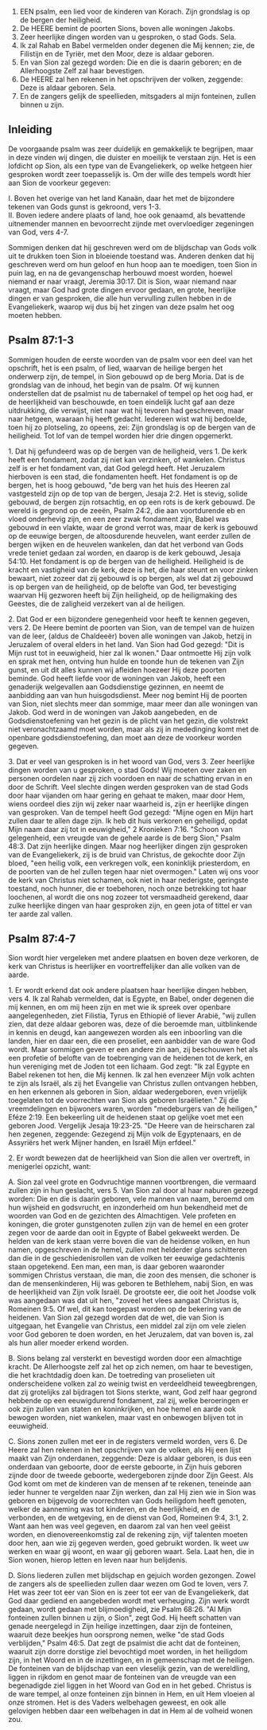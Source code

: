 1. EEN psalm, een lied voor de kinderen van Korach. Zijn grondslag is op de bergen der heiligheid.
2. De HEERE bemint de poorten Sions, boven alle woningen Jakobs.
3. Zeer heerlijke dingen worden van u gesproken, o stad Gods. Sela.
4. Ik zal Rahab en Babel vermelden onder degenen die Mij kennen; zie, de Filistijn en de Tyriër, met den Moor, deze is aldaar geboren.
5. En van Sion zal gezegd worden: Die en die is daarin geboren; en de Allerhoogste Zelf zal haar bevestigen.
6. De HEERE zal hen rekenen in het opschrijven der volken, zeggende: Deze is aldaar geboren. Sela.
7. En de zangers gelijk de speellieden, mitsgaders al mijn fonteinen, zullen binnen u zijn.

## Inleiding

De voorgaande psalm was zeer duidelijk en gemakkelijk te begrijpen, maar in deze vinden wij dingen, die duister en moeilijk te verstaan zijn. Het is een lofdicht op Sion, als een type van de Evangeliekerk, op welke hetgeen hier gesproken wordt zeer toepasselijk is. Om der wille des tempels wordt hier aan Sion de voorkeur gegeven:

I. Boven het overige van het land Kanaän, daar het met de bijzondere tekenen van Gods gunst is gekroond, vers 1-3.  
II. Boven iedere andere plaats of land, hoe ook genaamd, als bevattende uitnemender mannen en bevoorrecht zijnde met overvloediger zegeningen van God, vers 4-7.  

Sommigen denken dat hij geschreven werd om de blijdschap van Gods volk uit te drukken toen Sion in bloeiende toestand was. Anderen denken dat hij geschreven werd om hun geloof en hun hoop aan te moedigen, toen Sion in puin lag, en na de gevangenschap herbouwd moest worden, hoewel niemand er naar vraagt, Jeremia 30:17. Dit is Sion, waar niemand naar vraagt, maar God had grote dingen ervoor gedaan, en grote, heerlijke dingen er van gesproken, die alle hun vervulling zullen hebben in de Evangeliekerk, waarop wij dus bij het zingen van deze psalm het oog moeten hebben.

## Psalm 87:1-3 
Sommigen houden de eerste woorden van de psalm voor een deel van het opschrift, het is een psalm, of lied, waarvan de heilige bergen het onderwerp zijn, de tempel, in Sion gebouwd op de berg Moria. Dat is de grondslag van de inhoud, het begin van de psalm. Of wij kunnen onderstellen dat de psalmist nu de tabernakel of tempel op het oog had, er de heerlijkheid van beschouwde, en toen eindelijk lucht gaf aan deze uitdrukking, die verwijst, niet naar wat hij tevoren had geschreven, maar naar hetgeen, waaraan hij heeft gedacht. Iedereen wist wat hij bedoelde, toen hij zo plotseling, zo opeens, zei: Zijn grondslag is op de bergen van de heiligheid. Tot lof van de tempel worden hier drie dingen opgemerkt.

1\. Dat hij gefundeerd was op de bergen van de heiligheid, vers 1. De kerk heeft een fondament, zodat zij niet kan verzinken, of wankelen. Christus zelf is er het fondament van, dat God gelegd heeft. Het Jeruzalem hierboven is een stad, die fondamenten heeft. Het fondament is op de bergen, het is hoog gebouwd, "de berg van het huis des Heeren zal vastgesteld zijn op de top van de bergen, Jesaja 2:2. Het is stevig, solide gebouwd, de bergen zijn rotsachtig, en op een rots is de kerk gebouwd. De wereld is gegrond op de zeeën, Psalm 24:2, die aan voortdurende eb en vloed onderhevig zijn, en een zeer zwak fondament zijn, Babel was gebouwd in een vlakte, waar de grond verrot was, maar de kerk is gebouwd op de eeuwige bergen, de altoosdurende heuvelen, want eerder zullen de bergen wijken en de heuvelen wankelen, dan dat het verbond van Gods vrede teniet gedaan zal worden, en daarop is de kerk gebouwd, Jesaja 54:10. Het fondament is op de bergen van de heiligheid. Heiligheid is de kracht en vastigheid van de kerk, deze is het, die haar steunt en voor zinken bewaart, niet zozeer dat zij gebouwd is op bergen, als wel dat zij gebouwd is op bergen van de heiligheid, op de belofte van God, ter bevestiging waarvan Hij gezworen heeft bij Zijn heiligheid, op de heiligmaking des Geestes, die de zaligheid verzekert van al de heiligen.

2\. Dat God er een bijzondere genegenheid voor heeft te kennen gegeven, vers 2. De Heere bemint de poorten van Sion, van de tempel van de huizen van de leer, (aldus de Chaldeeër) boven alle woningen van Jakob, hetzij in Jeruzalem of overal elders in het land. Van Sion had God gezegd: "Dit is Mijn rust tot in eeuwigheid, hier zal Ik wonen." Daar ontmoette Hij zijn volk en sprak met hen, ontving hun hulde en toonde hun de tekenen van Zijn gunst, en uit dit alles kunnen wij afleiden hoezeer Hij deze poorten beminde. God heeft liefde voor de woningen van Jakob, heeft een genaderijk welgevallen aan Godsdienstige gezinnen, en neemt de aanbidding aan van hun huisgodsdienst. Meer nog bemint Hij de poorten van Sion, niet slechts meer dan sommige, maar meer dan alle woningen van Jakob. God werd in de woningen van Jakob aangebeden, en de Godsdienstoefening van het gezin is de plicht van het gezin, die volstrekt niet veronachtzaamd moet worden, maar als zij in mededinging komt met de openbare godsdienstoefening, dan moet aan deze de voorkeur worden gegeven.

3\. Dat er veel van gesproken is in het woord van God, vers 3. Zeer heerlijke dingen worden van u gesproken, o stad Gods! Wij moeten over zaken en personen oordelen naar zij zich voordoen en naar de schatting ervan in en door de Schrift. Veel slechte dingen werden gesproken van de stad Gods door haar vijanden om haar gering en gehaat te maken, maar door Hem, wiens oordeel dies zijn wij zeker naar waarheid is, zijn er heerlijke dingen van gesproken. Van de tempel heeft God gezegd: "Mijne ogen en Mijn hart zullen daar te allen dage zijn. Ik heb dit huis verkoren en geheiligd, opdat Mijn naam daar zij tot in eeuwigheid," 2 Kronieken 7:16. "Schoon van gelegenheid, een vreugde van de gehele aarde is de berg Sion," Psalm 48:3. Dat zijn heerlijke dingen. Maar nog heerlijker dingen zijn gesproken van de Evangeliekerk, zij is de bruid van Christus, de gekochte door Zijn bloed, "een heilig volk, een verkregen volk, een koninklijk priesterdom, en de poorten van de hel zullen tegen haar niet overmogen." Laten wij ons voor de kerk van Christus niet schamen, ook niet in haar nederigste, geringste toestand, noch hunner, die er toebehoren, noch onze betrekking tot haar loochenen, al wordt die ons nog zozeer tot versmaadheid gerekend, daar zulke heerlijke dingen van haar gesproken zijn, en geen jota of tittel er van ter aarde zal vallen.

## Psalm 87:4-7 
Sion wordt hier vergeleken met andere plaatsen en boven deze verkoren, de kerk van Christus is heerlijker en voortreffelijker dan alle volken van de aarde.

1\. Er wordt erkend dat ook andere plaatsen haar heerlijke dingen hebben, vers 4. Ik zal Rahab vermelden, dat is Egypte, en Babel, onder degenen die mij kennen, en om mij heen zijn en met wie ik spreek over openbare aangelegenheden, ziet Filistia, Tyrus en Ethiopië of liever Arabië, "wij zullen zien, dat deze aldaar geboren was, deze of die beroemde man, uitblinkende in kennis en deugd, kan aangewezen worden als een inboorling van die landen, hier en daar een, die een proseliet, een aanbidder van de ware God wordt. Maar sommigen geven er een andere zin aan, zij beschouwen het als een profetie of belofte van de toebrenging van de heidenen tot de kerk, en hun vereniging met de Joden tot een lichaam. God zegt: "Ik zal Egypte en Babel rekenen tot hen, die Mij kennen. Ik zal hen evenzeer Mijn volk achten te zijn als Israël, als zij het Evangelie van Christus zullen ontvangen hebben, en hen erkennen als geboren in Sion, aldaar wedergeboren, even vrijelijk toegelaten tot de voorrechten van Sion als geboren Israëlieten." Zij die vreemdelingen en bijwoners waren, worden "medeburgers van de heiligen," Eféze 2:19. Een bekeerling uit de heidenen staat op gelijke voet met een geboren Jood. Vergelijk Jesaja 19:23-25. "De Heere van de heirscharen zal hen zegenen, zeggende: Gezegend zij Mijn volk de Egyptenaars, en de Assyriërs het werk Mijner handen, en Israël Mijn erfdeel." 

2\. Er wordt bewezen dat de heerlijkheid van Sion die allen ver overtreft, in menigerlei opzicht, want: 

A. Sion zal veel grote en Godvruchtige mannen voortbrengen, die vermaard zullen zijn in hun geslacht, vers 5. Van Sion zal door al haar naburen gezegd worden: Die en die is daarin geboren, vele mannen van naam, beroemd om hun wijsheid en godsvrucht, en inzonderheid om hun bekendheid met de woorden van God en de gezichten des Almachtigen. Vele profeten en koningen, die groter gunstgenoten zullen zijn van de hemel en een groter zegen voor de aarde dan ooit in Egypte of Babel gekweekt werden. De helden van de kerk staan verre boven die van de heidense volken, en hun namen, opgeschreven in de hemel, zullen met helderder glans schitteren dan die in de geschiedenisrollen van de volken ter eeuwige gedachtenis staan opgetekend. Een man, een man, is daar geboren waaronder sommigen Christus verstaan, die man, die zoon des mensen, die schoner is dan de mensenkinderen, Hij was geboren te Bethlehem, nabij Sion, en was de heerlijkheid van Zijn volk Israël. De grootste eer, die ooit het Joodse volk was aangedaan was dat uit hen, "zoveel het vlees aangaat Christus is, Romeinen 9:5. Of wel, dit kan toegepast worden op de bekering van de heidenen. Van Sion zal gezegd worden dat de wet, die van Sion is uitgegaan, het Evangelie van Christus, een middel zal zijn om vele zielen voor God geboren te doen worden, en het Jeruzalem, dat van boven is, zal als hun aller moeder erkend worden.

B. Sions belang zal versterkt en bevestigd worden door een almachtige kracht. De Allerhoogste zelf zal het op zich nemen, om haar te bevestigen, die het krachtdadig doen kan. De toetreding van proselieten uit onderscheidene volken zal zo weinig twist en verdeeldheid teweegbrengen, dat zij grotelijks zal bijdragen tot Sions sterkte, want, God zelf haar gegrond hebbende op een eeuwigdurend fondament, zal zij, welke beroeringen er ook zijn zullen van staten en koninkrijken, en hoe hemel en aarde ook bewogen worden, niet wankelen, maar vast en onbewogen blijven tot in eeuwigheid. 

C. Sions zonen zullen met eer in de registers vermeld worden, vers 6. De Heere zal hen rekenen in het opschrijven van de volken, als Hij een lijst maakt van Zijn onderdanen, zeggende: Deze is aldaar geboren, is dus een onderdaan van geboorte, door de eerste geboorte, in Zijn huis geboren zijnde door de tweede geboorte, wedergeboren zijnde door Zijn Geest. Als God komt om met de kinderen van de mensen af te rekenen, teneinde aan ieder hunner te vergelden naar Zijn werken, dan zal Hij zien wie in Sion was geboren en bijgevolg de voorrechten van Gods heiligdom heeft genoten, welker de aanneming was tot kinderen, en de heerlijkheid, en de verbonden, en de wetgeving, en de dienst van God, Romeinen 9:4, 3:1, 2. Want aan hen was veel gegeven, en daarom zal van hen veel geëist worden, en dienovereenkomstig zal de rekening zijn, vijf talenten moeten door hen, aan wie zij gegeven werden, goed gebruikt worden. Ik weet uw werken en waar gij woont, en waar gij geboren waart. Sela. Laat hen, die in Sion wonen, hierop letten en leven naar hun belijdenis.

D. Sions liederen zullen met blijdschap en gejuich worden gezongen. Zowel de zangers als de speellieden zullen daar wezen om God te loven, vers 7. Het was zeer tot eer van Sion en is zeer tot eer van de Evangeliekerk, dat God daar gediend en aangebeden wordt met verheuging. Zijn werk wordt gedaan, wordt gedaan met blijmoedigheid, zie Psalm 68:26. "Al Mijn fonteinen zullen binnen u zijn, o Sion", zegt God. Hij heeft schatten van genade neergelegd in Zijn heilige inzettingen, daar zijn de fonteinen, waaruit deze beekjes hun oorsprong nemen, welke "de stad Gods verblijden," Psalm 46:5. Dat zegt de psalmist die acht dat de fonteinen, waaruit zijn dorre dorstige ziel bevochtigd moet worden, in het heiligdom zijn, in het Woord en in de inzettingen, en in gemeenschap met de heiligen. De fonteinen van de blijdschap van een vleselijk gezin, van de wereldling, liggen in rijkdom en genot maar de fonteinen van de vreugde van een begenadigde ziel liggen in het Woord van God en in het gebed. Christus is de ware tempel, al onze fonteinen zijn binnen in Hem, en uit Hem vloeien al onze stromen. Het is des Vaders welbehagen geweest, en ook alle gelovigen hebben daar een welbehagen in dat in Hem al de volheid wonen zou.


